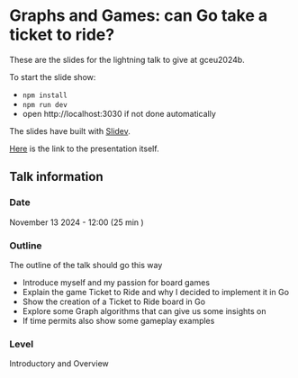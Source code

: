 # Graphs and Games: can Go take a ticket to ride?

These are the slides for the lightning talk to give at gceu2024b.

To start the slide show:

- `npm install`
- `npm run dev`
- open http://localhost:3030 if not done automatically

The slides have built with [Slidev](https://github.com/slidevjs/slidev).

[Here](https://mcaci.github.io/golab24-GraphsNGo-slides/) is the link to the presentation itself.

## Talk information

### Date

November 13 2024 - 12:00 (25 min )

### Outline

The outline of the talk should go this way

- Introduce myself and my passion for board games
- Explain the game Ticket to Ride and why I decided to implement it in Go
- Show the creation of a Ticket to Ride board in Go
- Explore some Graph algorithms that can give us some insights on
- If time permits also show some gameplay examples

### Level

Introductory and Overview